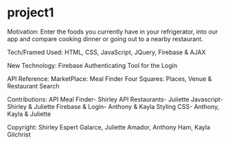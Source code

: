 # project1
Motivation: 
Enter the foods you currently have in your refrigerator, into our app and compare cooking dinner or going out to a nearby restaurant. 

Tech/Framed Used: 
HTML, CSS, JavaScript, JQuery, Firebase & AJAX

New Technology: 
Firebase Authenticating Tool for the Login

API Reference: 
MarketPlace: Meal Finder 
Four Squares: Places, Venue & Restaurant Search 

Contributions:
API Meal Finder- Shirley 
API Restaurants- Juliette 
Javascript- Shirley & Juliette
Firebase & Login- Anthony & Kayla
Styling CSS- Anthony, Kayla & Juliette 

Copyright: 
Shirley Espert Galarce, Juliette Amador, Anthony Ham, Kayla Gilchrist
